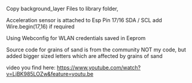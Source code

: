 Copy background_layer Files to library folder,

Acceleration sensor is attached to Esp Pin 17/16 SDA / SCL add Wire.begin(17,16) if required

Using Webconfig for WLAN credentials saved in Eeprom

Source code for grains of sand is from the community NOT my code, but added bigger sized letters which are affected by grains of sand

video you find here:
https://www.youtube.com/watch?v=LjBK985LOZw&feature=youtu.be
